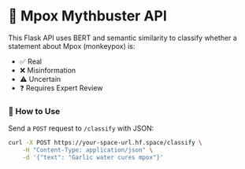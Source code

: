 # 🧠 Mpox Mythbuster API

This Flask API uses BERT and semantic similarity to classify whether a statement about Mpox (monkeypox) is:
- ✅ Real
- ❌ Misinformation
- ⚠️ Uncertain
- ❓ Requires Expert Review

### 🧪 How to Use

Send a `POST` request to `/classify` with JSON:

```bash
curl -X POST https://your-space-url.hf.space/classify \
    -H "Content-Type: application/json" \
    -d '{"text": "Garlic water cures mpox"}'
